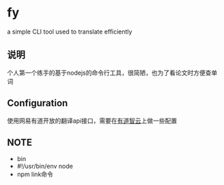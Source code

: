 # fy
a simple CLI tool used to translate efficiently

## 说明

个人第一个练手的基于nodejs的命令行工具，很简陋，也为了看论文时方便查单词

## Configuration

使用网易有道开放的翻译api接口，需要在[有道智云](http://ai.youdao.com/gw.s)上做一些配置

## NOTE

- bin
- #!/usr/bin/env node
- npm link命令 
